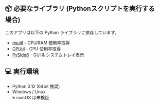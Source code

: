 ## 📦 必要なライブラリ (Pythonスクリプトを実行する場合)
このアプリは以下の Python ライブラリに依存しています。

- [psutil](https://pypi.org/project/psutil/) - CPU/RAM 使用率取得
- [GPUtil](https://pypi.org/project/GPUtil/) - GPU 使用率取得
- [PySide6](https://pypi.org/project/PySide6/) - GUI & システムトレイ表示

## 💻 実行環境
- Python 3.12 (64bit 推奨)
- Windows / Linux  
  ※ macOS は未検証
